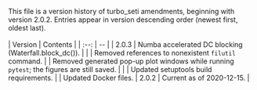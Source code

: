 This file is a version history of turbo_seti amendments, beginning with version 2.0.2.  Entries appear in version descending order (newest first, oldest last).
<br>
<br>
| Version | Contents |
| :--: | -- |
| 2.0.3 | Numba accelerated DC blocking (Waterfall.block_dc()). |
| | Removed references to nonexistent `filutil` command.
| | Removed generated pop-up plot windows while running `pytest`; the figures are still saved. |
| | Updated setuptools build requirements.
| | Updated Docker files.
| 2.0.2  | Current as of 2020-12-15. |
